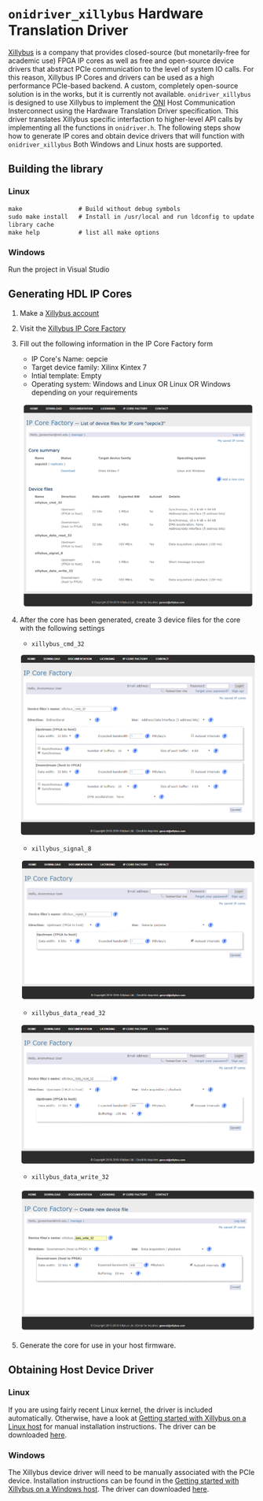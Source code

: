# `onidriver_xillybus` Hardware Translation Driver

[Xillybus](http://xillybus.com/) is a company that provides closed-source (but
monetarily-free for academic use) FPGA IP cores as well as free and open-source
device drivers that abstract PCIe communication to the level of system IO
calls. For this reason, Xillybus IP Cores and drivers can be used as a high
performance PCIe-based backend. A custom, completely open-source solution is in
the works, but it is currently not available. `onidriver_xillybus` is designed
to use Xillybus to implement the [ONI](https://github.com/jonnew/ONI) Host
Communication Insterconnect using the Hardware Translation Driver
specification. This driver translates Xillybus specific interfaction to
higher-level API calls by implementing all the functions in `onidriver.h`.  The
following steps show how to generate IP cores and obtain device drivers that
will function with `onidriver_xillybus` Both Windows and Linux hosts are
supported.

## Building the library
### Linux
```
make                # Build without debug symbols
sudo make install   # Install in /usr/local and run ldconfig to update library cache
make help           # list all make options
```

### Windows
Run the project in Visual Studio

## Generating HDL IP Cores
1. Make a [Xillybus account](http://xillybus.com/ipfactory/signup)
1. Visit the [Xillybus IP Core Factory](http://xillybus.com/ipfactory/)
1. Fill out the following information in the IP Core Factory form
    - IP Core's Name: oepcie
    - Target device family: Xilinx Kintex 7
    - Intial template: Empty
    - Operating system: Windows and Linux OR Linux OR Windows depending on your requirements

	 ![xillybus_cmd_32 options](./resources/xillybus-cores.png)

1. After the core has been generated, create 3 device files for the core with
   the following settings
    - `xillybus_cmd_32`

    ![xillybus_cmd_32 options](./resources/xillybus_cmd_32.png)

    - `xillybus_signal_8`

    ![xillybus_signal_8 options](./resources/xillybus_signal_8.png)

    - `xillybus_data_read_32`

    ![xillybus_data_read_32 options](./resources/xillybus_data_read_32.png)

    - `xillybus_data_write_32`

    ![xillybus_data_write_32 options](./resources/xillybus_data_write_32.png)
1. Generate the core for use in your host firmware.

## Obtaining Host Device Driver
### Linux
If you are using fairly recent Linux kernel, the driver is included
automatically. Otherwise, have a look at [Getting started with Xillybus on a
Linux
host](http://xillybus.com/downloads/doc/xillybus_getting_started_linux.pdf) for
manual installation instructions. The driver can be downloaded
[here](http://xillybus.com/downloads/xillybus.tar.gz).

### Windows
The Xillybus device driver will need to be manually associated with the PCIe
device. Installation instructions can be found in the [Getting started with
Xillybus on a Windows
host](http://xillybus.com/downloads/doc/xillybus_getting_started_windows.pdf).
The driver can downloaded
[here](http://xillybus.com/downloads/xillybus-windriver-1.2.0.0.zip).

